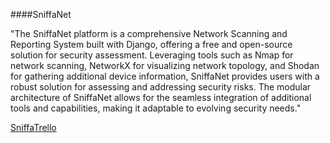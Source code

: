####SniffaNet

"The SniffaNet platform is a comprehensive Network Scanning and Reporting System built with Django, offering a free and open-source solution for security assessment. Leveraging tools such as Nmap for network scanning, NetworkX for visualizing network topology, and Shodan for gathering additional device information, SniffaNet provides users with a robust solution for assessing and addressing security risks. The modular architecture of SniffaNet allows for the seamless integration of additional tools and capabilities, making it adaptable to evolving security needs."

[SniffaTrello](https://trello.com/b/HEY8w2ZN/sniffanet)
